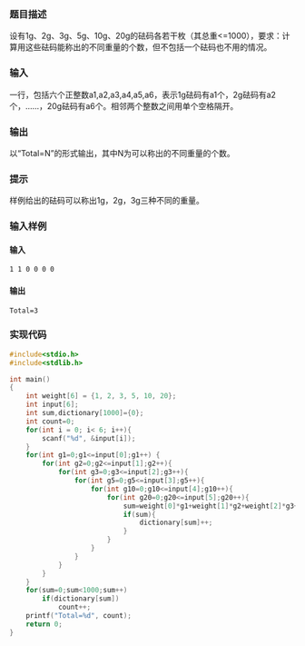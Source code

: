 
### 题目描述

设有1g、2g、3g、5g、10g、20g的砝码各若干枚（其总重<=1000），要求：计算用这些砝码能称出的不同重量的个数，但不包括一个砝码也不用的情况。

### 输入

一行，包括六个正整数a1,a2,a3,a4,a5,a6，表示1g砝码有a1个，2g砝码有a2个，……，20g砝码有a6个。相邻两个整数之间用单个空格隔开。

### 输出

以“Total=N”的形式输出，其中N为可以称出的不同重量的个数。

### 提示

样例给出的砝码可以称出1g，2g，3g三种不同的重量。

### 输入样例

#### 输入

```
1 1 0 0 0 0
```

#### 输出

```
Total=3
```

### 实现代码

```c
#include<stdio.h>
#include<stdlib.h>

int main()
{	
    int weight[6] = {1, 2, 3, 5, 10, 20};
    int input[6];
	int sum,dictionary[1000]={0};
    int count=0;
	for(int i = 0; i< 6; i++){
        scanf("%d", &input[i]);
    }
	for(int g1=0;g1<=input[0];g1++) {
		for(int g2=0;g2<=input[1];g2++){
			for(int g3=0;g3<=input[2];g3++){
				for(int g5=0;g5<=input[3];g5++){
					for(int g10=0;g10<=input[4];g10++){
						for(int g20=0;g20<=input[5];g20++){
							sum=weight[0]*g1+weight[1]*g2+weight[2]*g3+weight[3]*g5+weight[4]*g10+weight[5]*g20;
							if(sum){
                                dictionary[sum]++;
                            }
						}
                    }
                }
            }
        }
    }
	for(sum=0;sum<1000;sum++)
		if(dictionary[sum])
			count++;				
	printf("Total=%d", count);
	return 0;
}

```
